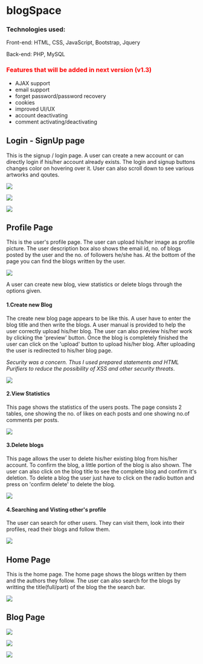 # blogSpace
<div>
  <h3>Technologies used:</h3>
  <p>Front-end: HTML, CSS, JavaScript, Bootstrap, Jquery</p>
  <p>Back-end: PHP, MySQL</p>
  <h3 style="color:red;">Features that will be added in next version (v1.3)</h3>
  <ul>
    <li>AJAX support</li>
    <li>email support</li>
    <li>forget password/password recovery</li>
    <li>cookies</li>    
    <li>improved UI/UX</li>  
    <li>account deactivating</li> 
    <li>comment activating/deactivating</li> 
  </ul>
</div>
<div>
<h2>Login - SignUp page </h2>
  <p>This is the signup / login page. A user can create a new account or can directly login if his/her account already exists.
  The login and signup buttons changes color on hovering over it. User can also scroll down to see various artworks and qoutes.</p>
  <img src='screenshots/loginpage.png' /><p></p>
  <img src='screenshots/signup.png' /><p></p>
  <img src='screenshots/login.png' /><p></p>  
</div>

<div>
  <h2>Profile Page</h2>
  <p>This is the user's profile page. The user can upload his/her image as profile picture. The user description box also shows the email id, no. of blogs posted by the user and the no. of followers he/she has. At the bottom of the page you can find the blogs written by the user.</p>
  <img src='screenshots/profile_page.png' />
  <p>
  A user can create new blog, view statistics or delete blogs through the options given.
  </p>
  <h4>1.Create new Blog</h4>
  <p>The create new blog page appears to be like this. A user have to enter the blog title and then write the blogs. A user manual is provided to help the user correctly upload his/her blog. The user can also preview his/her work by clicking the 'preview' button. Once the blog is completely finished the user can click on the 'upload' button to upload his/her blog. After uploading the user is redirected to his/her blog page.
  </p>
  <p>
    <i>Security was a concern. Thus I used prepared statements and HTML Purifiers to reduce the possibility of XSS and other security threats</i>.    
  </p>
   <img src='screenshots/newblog.png' />
  <h4>2.View Statistics</h4>
  <p>
    This page shows the statistics of the users posts. The page consists 2 tables, one showing the no. of likes on each posts and one showing no.of comments per posts. 
  </p>
   <img src='screenshots/stats.png' />
  <h4>3.Delete blogs</h4>
  <p>
    This page allows the user to delete his/her existing blog from his/her account. To confirm the blog, a little portion of the blog is also shown. The user can also click on the blog title to see the complete blog and confirm it's deletion. To delete a blog the user just have to click on the radio button and press on 'confirm delete' to delete the blog.  
  </p>
   <img src='screenshots/del.png' />
  <h4>4.Searching and Visting other's profile</h4>
  <p>
    The user can search for other users. They can visit them, look into their profiles, read their blogs and follow them.    
  </p>
  <img src='screenshots/randpro.png' />  
</div>

<div>
  <h2>Home Page</h2>
  <p>
    This is the home page. The home page shows the blogs written by them and the authors they follow. The user can also search for the blogs by writting the title(full/part) of the blog the the search bar. 
  </p>
  <img src='screenshots/home.png' />  
</div>

<div>
  <h2>Blog Page</h2>
  <p>
    
  </p>
  <img src='screenshots/bloghead.png' /><p></p>
  <img src='screenshots/blogbody.png' /><p></p>
  <img src='screenshots/blogcomment.png' /><p></p>
    
  
</div>

